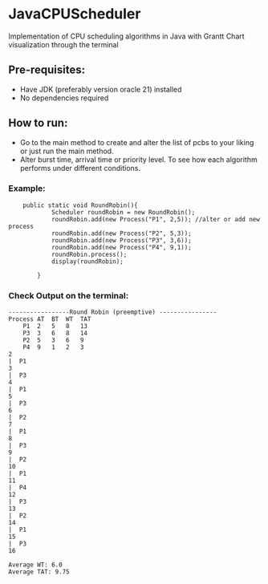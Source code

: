 # JavaCPUScheduler
Implementation of CPU scheduling algorithms in Java with Grantt Chart visualization through the terminal

## Pre-requisites:
- Have JDK (preferably version oracle 21) installed
- No dependencies required

## How to run:
- Go to the main method to create and alter the list of pcbs to your liking or just run the main method.
- Alter burst time, arrival time or priority level. To see how each algorithm performs under different conditions.
### Example: 
```
    public static void RoundRobin(){
            Scheduler roundRobin = new RoundRobin();
            roundRobin.add(new Process("P1", 2,5)); //alter or add new process
            roundRobin.add(new Process("P2", 5,3));
            roundRobin.add(new Process("P3", 3,6));
            roundRobin.add(new Process("P4", 9,1));
            roundRobin.process();
            display(roundRobin);
    
        }
```

### Check Output on the terminal:
```
-----------------Round Robin (preemptive) ----------------
Process	AT	BT	WT	TAT
	P1	2	5	8	13
	P3	3	6	8	14
	P2	5	3	6	9
	P4	9	1	2	3
2
|  P1
3
|  P3
4
|  P1
5
|  P3
6
|  P2
7
|  P1
8
|  P3
9
|  P2
10
|  P1
11
|  P4
12
|  P3
13
|  P2
14
|  P1
15
|  P3
16

Average WT: 6.0
Average TAT: 9.75
```
